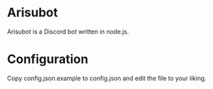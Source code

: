 # Arisubot
Arisubot is a Discord bot written in node.js.

# Configuration
Copy config.json.example to config.json and edit the file to your liking.